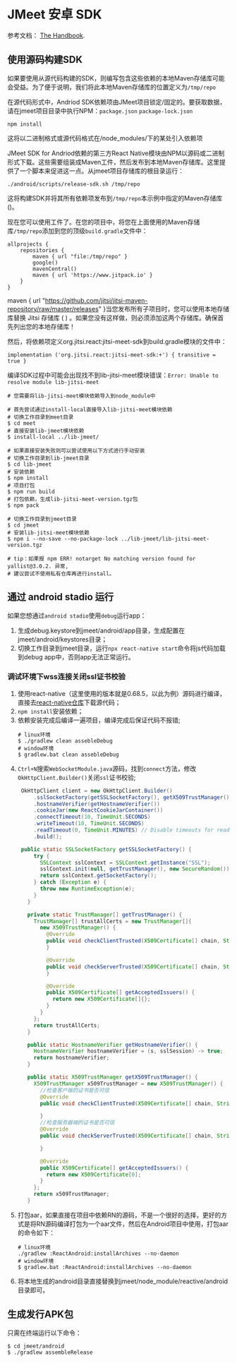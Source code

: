 # JMeet 安卓 SDK

参考文档： [The Handbook](https://jitsi.github.io/handbook/docs/dev-guide/dev-guide-android-sdk).

## 使用源码构建SDK

如果要使用从源代码构建的SDK，则编写包含这些依赖的本地Maven存储库可能会受益。为了便于说明，我们将此本地Maven存储库的位置定义为`/tmp/repo`

在源代码形式中，Andriod SDK依赖项由JMeet项目锁定/固定的。要获取数据，请在jmeet项目目录中执行NPM：`package.json` `package-lock.json`

```shell
npm install
```

这将以二进制格式或源代码格式在/node_modules/下的某处引入依赖项

JMeet SDK for Andriod依赖的第三方React Native模块由NPM以源码或二进制形式下载。这些需要组装成Maven工件，然后发布到本地Maven存储库。这里提供了一个脚本来促进这一点。从jmeet项目存储库的根目录运行：

```shell
./android/scripts/release-sdk.sh /tmp/repo
```

这将构建SDK并将其所有依赖项发布到`/tmp/repo`本示例中指定的Maven存储库()。

现在您可以使用工件了。在您的项目中，将您在上面使用的Maven存储库`/tmp/repo`添加到您的顶级`build.gradle`文件中：

```properties
allprojects {
    repositories {
        maven { url "file:/tmp/repo" }
        google()
        mavenCentral()
        maven { url 'https://www.jitpack.io' }
    }
}
```

maven { url "https://github.com/jitsi/jitsi-maven-repository/raw/master/releases" }当您发布所有子项目时，您可以使用本地存储库替换 Jitsi 存储库 ( ) 。如果您没有这样做，则必须添加这两个存储库。确保首先列出您的本地存储库！

然后，将依赖项定义org.jitsi.react:jitsi-meet-sdk到build.gradle模块的文件中：

```properties
implementation ('org.jitsi.react:jitsi-meet-sdk:+') { transitive = true }
```

编译SDK过程中可能会出现找不到lib-jitsi-meet模块错误：`Error: Unable to resolve module lib-jitsi-meet`

```shell
# 您需要将lib-jitsi-meet模块依赖导入到node_module中

# 首先尝试通过install-local直接导入lib-jitsi-meet模块依赖
# 切换工作目录到meet目录
$ cd meet
# 直接安装lib-jmeet模块依赖
$ install-local ../lib-jmeet/

# 如果直接安装失败则可以尝试使用以下方式进行手动安装
# 切换工作目录到lib-jmeet目录
$ cd lib-jmeet
# 安装依赖
$ npm install
# 项目打包
$ npm run build
# 打包依赖，生成lib-jitsi-meet-version.tgz包
$ npm pack

# 切换工作目录到jmeet目录
$ cd jmeet
# 安装lib-jitsi-meet模块依赖
$ npm i --no-save --no-package-lock ../lib-jmeet/lib-jitsi-meet-version.tgz

# tip：如果报 npm ERR! notarget No matching version found for yallist@3.0.2. 异常,
# 建议尝试不使用私有仓库再进行install。
```

## 通过 android stadio 运行

如果您想通过`android stadio`使用`debug`运行app：
1. 生成debug.keystore到jmeet/android/app目录，生成配置在jmeet/android/keystores目录；
2. 切换工作目录到jmeet目录，运行`npx react-native start`命令将js代码加载到debug app中，否则app无法正常运行。

### 调试环境下wss连接关闭ssl证书校验

1. 使用react-native（这里使用的版本就是0.68.5，以此为例）源码进行编译，直接去[react-native仓库](https://github.com/facebook/react-native.git)下载源代码；
2. `npm install`安装依赖；
3. 依赖安装完成后编译一遍项目，编译完成后保证代码不报错;
    ```shell
    # linux环境
    $ ./gradlew clean assebleDebug
    # window环境
    $ gradlew.bat clean assebleDebug
    ```
4. `Ctrl+N`搜索`WebSocketModule.java`源码，找到`connect`方法，修改`OkHttpClient.Builder()`关闭`ssl`证书校验;
   ```java
    OkHttpClient client = new OkHttpClient.Builder()
        .sslSocketFactory(getSSLSocketFactory(), getX509TrustManager()) // 通过sslSocketFactory方法设置https证书
        .hostnameVerifier(getHostnameVerifier())
        .cookieJar(new ReactCookieJarContainer())
        .connectTimeout(10, TimeUnit.SECONDS)
        .writeTimeout(10, TimeUnit.SECONDS)
        .readTimeout(0, TimeUnit.MINUTES) // Disable timeouts for read
        .build();

    public static SSLSocketFactory getSSLSocketFactory() {
        try {
          SSLContext sslContext = SSLContext.getInstance("SSL");
          sslContext.init(null, getTrustManager(), new SecureRandom());
          return sslContext.getSocketFactory();
        } catch (Exception e) {
          throw new RuntimeException(e);
        }
      }

      private static TrustManager[] getTrustManager() {
        TrustManager[] trustAllCerts = new TrustManager[]{
          new X509TrustManager() {
            @Override
            public void checkClientTrusted(X509Certificate[] chain, String authType) {
            }

            @Override
            public void checkServerTrusted(X509Certificate[] chain, String authType) {
            }

            @Override
            public X509Certificate[] getAcceptedIssuers() {
              return new X509Certificate[]{};
            }
          }
        };
        return trustAllCerts;
      }

      public static HostnameVerifier getHostnameVerifier() {
        HostnameVerifier hostnameVerifier = (s, sslSession) -> true;
        return hostnameVerifier;
      }

      public static X509TrustManager getX509TrustManager() {
        X509TrustManager x509TrustManager = new X509TrustManager() {
          //检查客户端的证书是否可信
          @Override
          public void checkClientTrusted(X509Certificate[] chain, String authType) {

          }
          //检查服务器端的证书是否可信
          @Override
          public void checkServerTrusted(X509Certificate[] chain, String authType) {

          }

          @Override
          public X509Certificate[] getAcceptedIssuers() {
            return new X509Certificate[0];
          }
        };
        return x509TrustManager;
      }
   ```
5. 打包aar，如果直接在项目中依赖RN的源码，不是一个很好的选择，更好的方式是将RN源码编译打包为一个aar文件，然后在Android项目中使用，打包aar的命令如下：
   ```shell
   # linux环境
   ./gradlew :ReactAndroid:installArchives --no-daemon
   # window环境
   $ gradlew.bat :ReactAndroid:installArchives --no-daemon
   ```
6. 将本地生成的android目录直接替换到jmeet/node_module/reactive/android目录即可。

## 生成发行APK包

只需在终端运行以下命令：

```shell
$ cd jmeet/android
$ ./gradlew assembleRelease
```
